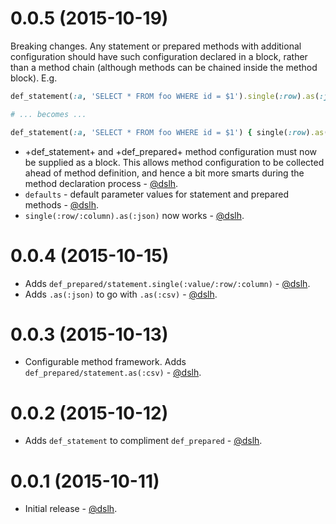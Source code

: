 0.0.5 (2015-10-19)
==================

Breaking changes. Any statement or prepared methods with additional configuration
should have such configuration declared in a block, rather than a method chain
(although methods can be chained inside the method block). E.g.

```ruby
def_statement(:a, 'SELECT * FROM foo WHERE id = $1').single(:row).as(:json)

# ... becomes ...

def_statement(:a, 'SELECT * FROM foo WHERE id = $1') { single(:row).as(:json) }
```

* +def_statement+ and +def_prepared+ method configuration must now be supplied
  as a block. This allows method configuration to be collected ahead of
  method definition, and hence a bit more smarts during the method declaration
  process - [@dslh](https://github.com/dslh).
* `defaults` - default parameter values for statement and prepared methods - [@dslh](https://github.com/dslh).
* `single(:row/:column).as(:json)` now works - [@dslh](https://github.com/dslh).

0.0.4 (2015-10-15)
==================

* Adds `def_prepared/statement.single(:value/:row/:column)` - [@dslh](https://github.com/dslh).
* Adds `.as(:json)` to go with `.as(:csv)` - [@dslh](https://github.com/dslh).

0.0.3 (2015-10-13)
==================

* Configurable method framework. Adds `def_prepared/statement.as(:csv)` - [@dslh](https://github.com/dslh).

0.0.2 (2015-10-12)
==================

* Adds `def_statement` to compliment `def_prepared` - [@dslh](https://github.com/dslh).

0.0.1 (2015-10-11)
==================

* Initial release - [@dslh](https://github.com/dslh).
